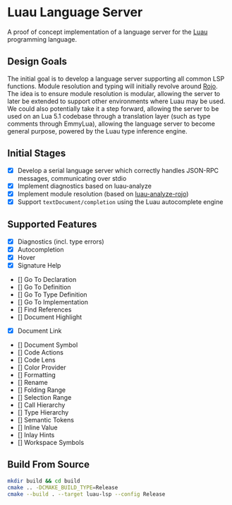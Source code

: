 # Luau Language Server

A proof of concept implementation of a language server for the [Luau](https://github.com/Roblox/luau) programming language.

## Design Goals

The initial goal is to develop a language server supporting all common LSP functions.
Module resolution and typing will initially revolve around [Rojo](https://github.com/JohnnyMorganz/luau-analyze-rojo).
The idea is to ensure module resolution is modular, allowing the server to later be extended to support other environments where Luau may be used.
We could also potentially take it a step forward, allowing the server to be used on an Lua 5.1 codebase through a translation layer (such as type comments through EmmyLua), allowing the language server to become general purpose, powered by the Luau type inference engine.

## Initial Stages

- [x] Develop a serial language server which correctly handles JSON-RPC messages, communicating over stdio
- [x] Implement diagnostics based on luau-analyze
- [x] Implement module resolution (based on [luau-analyze-rojo](https://github.com/JohnnyMorganz/luau-analyze-rojo))
- [x] Support `textDocument/completion` using the Luau autocomplete engine

## Supported Features

- [x] Diagnostics (incl. type errors)
- [x] Autocompletion
- [x] Hover
- [x] Signature Help
- [] Go To Declaration
- [] Go To Definition
- [] Go To Type Definition
- [] Go To Implementation
- [] Find References
- [] Document Highlight
- [x] Document Link
- [] Document Symbol
- [] Code Actions
- [] Code Lens
- [] Color Provider
- [] Formatting
- [] Rename
- [] Folding Range
- [] Selection Range
- [] Call Hierarchy
- [] Type Hierarchy
- [] Semantic Tokens
- [] Inline Value
- [] Inlay Hints
- [] Workspace Symbols

## Build From Source

```sh
mkdir build && cd build
cmake .. -DCMAKE_BUILD_TYPE=Release
cmake --build . --target luau-lsp --config Release
```
